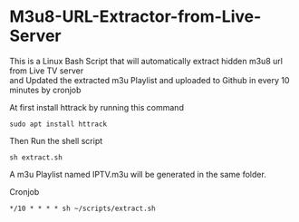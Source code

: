 # M3u8-URL-Extractor-from-Live-Server
This is a Linux Bash Script that will automatically extract hidden m3u8 url from Live TV server <br>
and Updated the extracted m3u Playlist and uploaded to Github in every 10 minutes by cronjob

At first install httrack by running this command
```
sudo apt install httrack

```
Then Run the shell script
```
sh extract.sh
```
A m3u Playlist named IPTV.m3u will be generated in the same folder.

Cronjob

```
*/10 * * * * sh ~/scripts/extract.sh
```

